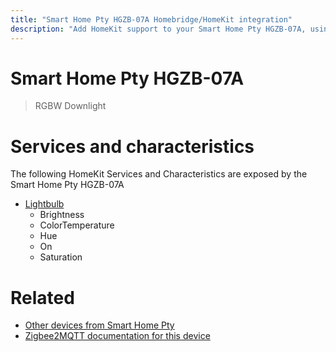 ```yaml
---
title: "Smart Home Pty HGZB-07A Homebridge/HomeKit integration"
description: "Add HomeKit support to your Smart Home Pty HGZB-07A, using Homebridge, Zigbee2MQTT and homebridge-z2m."
---
```

<!---
This file has been GENERATED using src/docgen/docgen.ts
DO NOT EDIT THIS FILE MANUALLY!
-->
# Smart Home Pty HGZB-07A
> RGBW Downlight


# Services and characteristics
The following HomeKit Services and Characteristics are exposed by
the Smart Home Pty HGZB-07A

* [Lightbulb](../../light.md)
  * Brightness
  * ColorTemperature
  * Hue
  * On
  * Saturation


# Related
* [Other devices from Smart Home Pty](../index.md#smart_home_pty)
* [Zigbee2MQTT documentation for this device](https://www.zigbee2mqtt.io/devices/HGZB-07A.html)